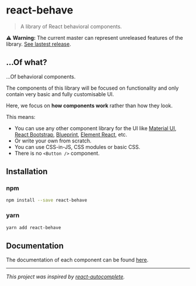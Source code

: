 <!--
  THIS FILE WAS GENERATED!
  Don't make any changes in it, update README-template.md instead.
  If you still need to make changes in this file, remove this header so it won't be overridden.
-->

# react-behave

> A library of React behavioral components.

⚠️ **Warning:** The current master can represent unreleased features of the library.
[See lastest release](https://github.com/simonrelet/react-libraries/tree/react-behave-0.7.1/packages/react-behave).

## ...Of what?

...Of behavioral components.

The components of this library will be focused on functionality and only contain very basic and fully customisable UI.

Here, we focus on **how components work** rather than how they look.

This means:

- You can use any other component library for the UI like [Material UI](https://material-ui.com/), [React Bootstrap](https://react-bootstrap.github.io/), [Blueprint](http://blueprintjs.com/), [Element React](https://eleme.github.io/element-react/#/en-US/quick-start), etc.
- Or write your own from scratch.
- You can use CSS-in-JS, CSS modules or basic CSS.
- There is no `<Button />` component.

## Installation

### npm

```sh
npm install --save react-behave
```

### yarn

```sh
yarn add react-behave
```

## Documentation

The documentation of each component can be found [here](https://github.com/simonrelet/react-libraries/tree/react-behave-0.7.1/packages/react-behave/docs).

---

_This project was inspired by [react-autocomplete](https://github.com/reactjs/react-autocomplete)._
